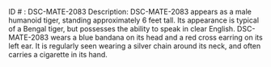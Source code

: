 ID # : DSC-MATE-2083
Description: DSC-MATE-2083 appears as a male humanoid tiger, standing approximately 6 feet tall. Its appearance is typical of a Bengal tiger, but possesses the ability to speak in clear English. DSC-MATE-2083 wears a blue bandana on its head and a red cross earring on its left ear. It is regularly seen wearing a silver chain around its neck, and often carries a cigarette in its hand.